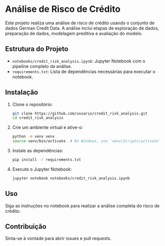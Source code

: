 
# Análise de Risco de Crédito

Este projeto realiza uma análise de risco de crédito usando o conjunto de dados German Credit Data. A análise inclui etapas de exploração de dados, preparação de dados, modelagem preditiva e avaliação do modelo.

## Estrutura do Projeto

- `notebooks/credit_risk_analysis.ipynb`: Jupyter Notebook com o pipeline completo da análise.
- `requirements.txt`: Lista de dependências necessárias para executar o notebook.

## Instalação

1. Clone o repositório:

    ```bash
    git clone https://github.com/usuario/credit_risk_analysis.git
    cd credit_risk_analysis
    ```

2. Crie um ambiente virtual e ative-o:

    ```bash
    python -m venv venv
    source venv/bin/activate  # No Windows, use `venv\Scripts\activate`
    ```

3. Instale as dependências:

    ```bash
    pip install -r requirements.txt
    ```

4. Execute o Jupyter Notebook:

    ```bash
    jupyter notebook notebooks/credit_risk_analysis.ipynb
    ```

## Uso

Siga as instruções no notebook para realizar a análise completa do risco de crédito.

## Contribuição

Sinta-se à vontade para abrir issues e pull requests.

